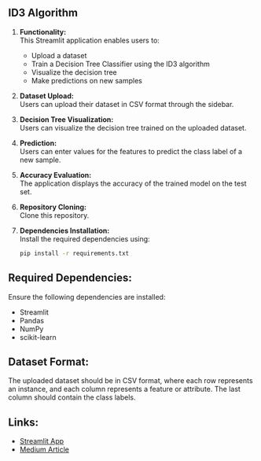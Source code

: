 ## ID3 Algorithm

1. **Functionality:**  
   This Streamlit application enables users to:
   - Upload a dataset
   - Train a Decision Tree Classifier using the ID3 algorithm
   - Visualize the decision tree
   - Make predictions on new samples

2. **Dataset Upload:**  
   Users can upload their dataset in CSV format through the sidebar.

3. **Decision Tree Visualization:**  
   Users can visualize the decision tree trained on the uploaded dataset.

4. **Prediction:**  
   Users can enter values for the features to predict the class label of a new sample.

5. **Accuracy Evaluation:**  
   The application displays the accuracy of the trained model on the test set.

6. **Repository Cloning:**  
   Clone this repository.

7. **Dependencies Installation:**  
   Install the required dependencies using:
   ```bash
   pip install -r requirements.txt

## Required Dependencies:

Ensure the following dependencies are installed:

- Streamlit
- Pandas
- NumPy
- scikit-learn

## Dataset Format:

The uploaded dataset should be in CSV format, where each row represents an instance, and each column represents a feature or attribute. The last column should contain the class labels.

## Links:

- [Streamlit App](https://teamflashx-id3algorithm.streamlit.app/)
- [Medium Article](https://medium.com/@suryanehru0401/title-exploring-diabetes-dataset-a-guide-to-decision-tree-classification-0fa508001821)


